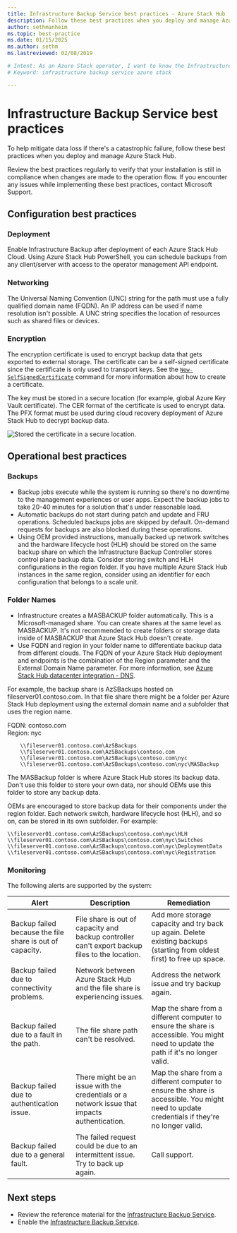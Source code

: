 ```yaml
---
title: Infrastructure Backup Service best practices - Azure Stack Hub 
description: Follow these best practices when you deploy and manage Azure Stack Hub to help mitigate data loss if there's a catastrophic failure.
author: sethmanheim
ms.topic: best-practice
ms.date: 01/15/2025
ms.author: sethm
ms.lastreviewed: 02/08/2019

# Intent: As an Azure Stack operator, I want to know the Infrastructure Backup Services best practices.
# Keyword: infrastructure backup service azure stack

---
```


# Infrastructure Backup Service best practices

To help mitigate data loss if there's a catastrophic failure, follow these best practices when you deploy and manage Azure Stack Hub.

Review the best practices regularly to verify that your installation is still in compliance when changes are made to the operation flow. If you encounter any issues while implementing these best practices, contact Microsoft Support.

## Configuration best practices

### Deployment

Enable Infrastructure Backup after deployment of each Azure Stack Hub Cloud. Using Azure Stack Hub PowerShell, you can schedule backups from any client/server with access to the operator management API endpoint.

### Networking

The Universal Naming Convention (UNC) string for the path must use a fully qualified domain name (FQDN). An IP address can be used if name resolution isn't possible. A UNC string specifies the location of resources such as shared files or devices.

### Encryption

The encryption certificate is used to encrypt backup data that gets exported to external storage. The certificate can be a self-signed certificate since the certificate is only used to transport keys. See the [`New-SelfSignedCertificate`](/powershell/module/pki/new-selfsignedcertificate) command for more information about how to create a certificate.
  
The key must be stored in a secure location (for example, global Azure Key Vault certificate). The CER format of the certificate is used to encrypt data. The PFX format must be used during cloud recovery deployment of Azure Stack Hub to decrypt backup data.

![Stored the certificate in a secure location.](media/azure-stack-backup/azure-stack-backup-encryption-store-cert.png)

## Operational best practices

### Backups

- Backup jobs execute while the system is running so there's no downtime to the management experiences or user apps. Expect the backup jobs to take 20-40 minutes for a solution that's under reasonable load.
- Automatic backups do not start during patch and update and FRU operations. Scheduled backups jobs are skipped by default. On-demand requests for backups are also blocked during these operations.
- Using OEM provided instructions, manually backed up network switches and the hardware lifecycle host (HLH) should be stored on the same backup share on which the Infrastructure Backup Controller stores control plane backup data. Consider storing switch and HLH configurations in the region folder. If you have multiple Azure Stack Hub instances in the same region, consider using an identifier for each configuration that belongs to a scale unit.

### Folder Names

- Infrastructure creates a MASBACKUP folder automatically. This is a Microsoft-managed share. You can create shares at the same level as MASBACKUP. It's not recommended to create folders or storage data inside of MASBACKUP that Azure Stack Hub doesn't create.
- Use FQDN and region in your folder name to differentiate backup data from different clouds. The FQDN of your Azure Stack Hub deployment and endpoints is the combination of the Region parameter and the External Domain Name parameter. For more information, see [Azure Stack Hub datacenter integration - DNS](azure-stack-integrate-dns.md).

For example, the backup share is AzSBackups hosted on fileserver01.contoso.com. In that file share there might be a folder per Azure Stack Hub deployment using the external domain name and a subfolder that uses the region name.

FQDN: contoso.com  
Region: nyc

```console
    \\fileserver01.contoso.com\AzSBackups
    \\fileserver01.contoso.com\AzSBackups\contoso.com
    \\fileserver01.contoso.com\AzSBackups\contoso.com\nyc
    \\fileserver01.contoso.com\AzSBackups\contoso.com\nyc\MASBackup
```

The MASBackup folder is where Azure Stack Hub stores its backup data. Don't use this folder to store your own data, nor should OEMs use this folder to store any backup data.

OEMs are encouraged to store backup data for their components under the region folder. Each network switch, hardware lifecycle host (HLH), and so on, can be stored in its own subfolder. For example:

```console
\\fileserver01.contoso.com\AzSBackups\contoso.com\nyc\HLH
\\fileserver01.contoso.com\AzSBackups\contoso.com\nyc\Switches
\\fileserver01.contoso.com\AzSBackups\contoso.com\nyc\DeploymentData
\\fileserver01.contoso.com\AzSBackups\contoso.com\nyc\Registration
```

### Monitoring

The following alerts are supported by the system:

| Alert                                                   | Description                                                                                     | Remediation                                                                                                                                |
|---------------------------------------------------------|-------------------------------------------------------------------------------------------------|--------------------------------------------------------------------------------------------------------------------------------------------|
| Backup failed because the file share is out of capacity. | File share is out of capacity and backup controller can't export backup files to the location. | Add more storage capacity and try back up again. Delete existing backups (starting from oldest first) to free up space.                    |
| Backup failed due to connectivity problems.             | Network between Azure Stack Hub and the file share is experiencing issues.                          | Address the network issue and try backup again.                                                                                            |
| Backup failed due to a fault in the path.                | The file share path can't be resolved.                                                          | Map the share from a different computer to ensure the share is accessible. You might need to update the path if it's no longer valid.       |
| Backup failed due to authentication issue.               | There might be an issue with the credentials or a network issue that impacts authentication.    | Map the share from a different computer to ensure the share is accessible. You might need to update credentials if they're no longer valid. |
| Backup failed due to a general fault.                    | The failed request could be due to an intermittent issue. Try to back up again.                    | Call support.                                                                                                                               |

## Next steps

- Review the reference material for the [Infrastructure Backup Service](azure-stack-backup-reference.md).
- Enable the [Infrastructure Backup Service](azure-stack-backup-enable-backup-console.md).
